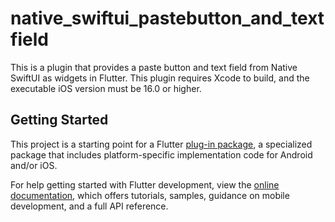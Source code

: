 # native_swiftui_pastebutton_and_textfield

This is a plugin that provides a paste button and text field from Native SwiftUI as widgets in Flutter.
This plugin requires Xcode to build, and the executable iOS version must be 16.0 or higher.
## Getting Started

This project is a starting point for a Flutter
[plug-in package](https://flutter.dev/developing-packages/),
a specialized package that includes platform-specific implementation code for
Android and/or iOS.

For help getting started with Flutter development, view the
[online documentation](https://flutter.dev/docs), which offers tutorials,
samples, guidance on mobile development, and a full API reference.

